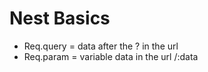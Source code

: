 # Nest Basics
* Req.query = data after the ? in the url
* Req.param = variable data in the url /:data